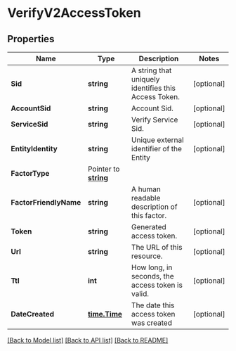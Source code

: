 # VerifyV2AccessToken

## Properties

Name | Type | Description | Notes
------------ | ------------- | ------------- | -------------
**Sid** | **string** | A string that uniquely identifies this Access Token. |[optional] 
**AccountSid** | **string** | Account Sid. |[optional] 
**ServiceSid** | **string** | Verify Service Sid. |[optional] 
**EntityIdentity** | **string** | Unique external identifier of the Entity |[optional] 
**FactorType** | Pointer to [**string**](AccessTokenEnumFactorTypes.md) |  |
**FactorFriendlyName** | **string** | A human readable description of this factor. |[optional] 
**Token** | **string** | Generated access token. |[optional] 
**Url** | **string** | The URL of this resource. |[optional] 
**Ttl** | **int** | How long, in seconds, the access token is valid. |[optional] 
**DateCreated** | [**time.Time**](time.Time.md) | The date this access token was created |[optional] 

[[Back to Model list]](../README.md#documentation-for-models) [[Back to API list]](../README.md#documentation-for-api-endpoints) [[Back to README]](../README.md)


